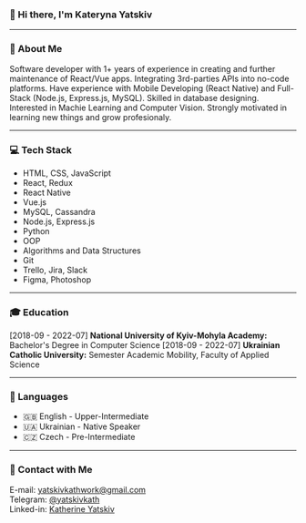 ### 👋 Hi there, I'm Kateryna Yatskiv 
-------------------------------------------------------------------
### :woman: About Me
<p> Software developer with 1+ years of experience in creating and further maintenance of React/Vue apps. Integrating 3rd-parties APIs into no-code platforms. Have experience with Mobile Developing (React Native) and Full-Stack (Node.js, Express.js, MySQL). Skilled in database designing. Interested in Machie Learning and Computer Vision. Strongly motivated in learning new things and grow profesionaly.</p>

---------------------------------------------------------------------
### :computer: Tech Stack
* HTML, CSS, JavaScript
* React, Redux
* React Native
* Vue.js
* MySQL, Cassandra
* Node.js, Express.js
* Python
* OOP
* Algorithms and Data Structures
* Git
* Trello, Jira, Slack
* Figma, Photoshop
-------------------------------------------------------------------------
### :mortar_board: Education
[2018-09 - 2022-07] <b>National University of Kyiv-Mohyla Academy:</b> Bachelor's Degree in Computer Science
[2018-09 - 2022-07] <b>Ukrainian Catholic University:</b> Semester Academic Mobility, Faculty of Applied Science

----------------------------------------------------------------------------------------

### :book: Languages
* 🇬🇧 English - Upper-Intermediate
* 🇺🇦 Ukrainian - Native Speaker
* 🇨🇿 Czech - Pre-Intermediate

----------------------------------------
### 🤝 Contact with Me
E-mail: yatskivkathwork@gmail.com
<br>
Telegram: [@yatskivkath](https://t.me/yatskivkath)
<br>
Linked-in: [Katherine Yatskiv](https://www.linkedin.com/in/katherine-yatskiv-a1455617b/)

<!--
**yatskivkath/yatskivkath** is a ✨ _special_ ✨ repository because its `README.md` (this file) appears on your GitHub profile.

Here are some ideas to get you started:

- 🔭 I’m currently working on ...
- 🌱 I’m currently learning ...
- 👯 I’m looking to collaborate on ...
- 🤔 I’m looking for help with ...
- 💬 Ask me about ...
- 📫 How to reach me: ...
- 😄 Pronouns: ...
- ⚡ Fun fact: ...
-->

